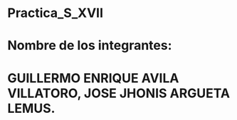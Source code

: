 # Practica_S_XVII
# Nombre de los integrantes:
# GUILLERMO ENRIQUE AVILA VILLATORO, JOSE JHONIS ARGUETA LEMUS.
